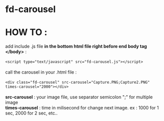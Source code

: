 # fd-carousel

<h1>HOW TO :</h1>
add include .js file <b>in the bottom html file right before end body tag &lt;/body&gt;</b> : <br /><br />
<code>&lt;script type="text/javascript" src="fd-carousel.js"&gt;&lt;/script&gt;</code><br /><br />
call the carousel in your .html file : <br /><br />
<code>&lt;div class="fd-carousel" src-carousel="Capture.PNG;Capture2.PNG" times-carousel="2000"&gt;&lt;/div&gt;</code><br /><br />
<b>src-carousel</b> : your image file, use separator semicolon ";" for multiple image<br/>
<b>times-carousel</b> : time in milisecond for change next image. ex : 1000 for 1 sec, 2000 for 2 sec, etc..
